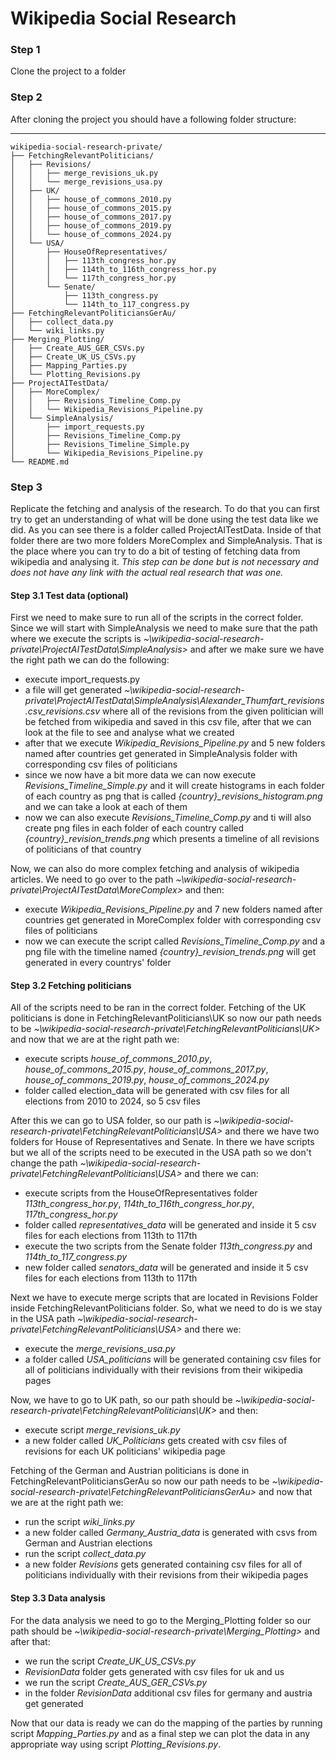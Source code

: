 # Wikipedia Social Research

### Step 1
Clone the project to a folder

### Step 2
After cloning the project you should have a following folder structure:

-----------------------------------------------------------------------
```
wikipedia-social-research-private/
├── FetchingRelevantPoliticians/
│   ├── Revisions/
│   │   ├── merge_revisions_uk.py
│   │   └── merge_revisions_usa.py
│   ├── UK/
│   │   ├── house_of_commons_2010.py
│   │   ├── house_of_commons_2015.py
│   │   ├── house_of_commons_2017.py
│   │   ├── house_of_commons_2019.py
│   │   └── house_of_commons_2024.py
│   └── USA/
│       ├── HouseOfRepresentatives/
│       │   ├── 113th_congress_hor.py
│       │   ├── 114th_to_116th_congress_hor.py
│       │   └── 117th_congress_hor.py
│       └── Senate/
│           ├── 113th_congress.py
│           └── 114th_to_117_congress.py
├── FetchingRelevantPoliticiansGerAu/
│   ├── collect_data.py
│   └── wiki_links.py
├── Merging_Plotting/
│   ├── Create_AUS_GER_CSVs.py
│   ├── Create_UK_US_CSVs.py
│   ├── Mapping_Parties.py
│   └── Plotting_Revisions.py
├── ProjectAITestData/
│   ├── MoreComplex/
│   │   ├── Revisions_Timeline_Comp.py
│   │   └── Wikipedia_Revisions_Pipeline.py
│   └── SimpleAnalysis/
│       ├── import_requests.py
│       ├── Revisions_Timeline_Comp.py
│       ├── Revisions_Timeline_Simple.py
│       └── Wikipedia_Revisions_Pipeline.py
└── README.md
```

### Step 3
Replicate the fetching and analysis of the research. To do that you can first try to get an understanding of what will be done using the test data like we did. As you can see there is a folder called ProjectAITestData. Inside of that folder there are two more folders MoreComplex and SimpleAnalysis. That is the place where you can try to do a bit of testing of fetching data from wikipedia and analysing it. *This step can be done but is not necessary and does not have any link with the actual real research that was one.*

#### Step 3.1 Test data (optional)
First we need to make sure to run all of the scripts in the correct folder. Since we will start with SimpleAnalysis we need to make sure that the path where we execute the scripts is *~\wikipedia-social-research-private\ProjectAITestData\SimpleAnalysis>* and after we make sure we have the right path we can do the following:
  - execute import_requests.py
  - a file will get generated *~\wikipedia-social-research-private\ProjectAITestData\SimpleAnalysis\Alexander_Thumfart_revisions.csv_revisions.csv* where all of the revisions from the given politician will be fetched from wikipedia and saved in this csv file, after that we can look at the file to see and analyse what we created
  - after that we execute *Wikipedia_Revisions_Pipeline.py* and 5 new folders named after countries get generated in SimpleAnalysis folder with corresponding csv files of politicians
  - since we now have a bit more data we can now execute *Revisions_Timeline_Simple.py* and it will create histograms in each folder of each country as png that is called *{country}_revisions_histogram.png* and we can take a look at each of them
  - now we can also execute *Revisions_Timeline_Comp.py* and ti will also create png files in each folder of each country called *{country}_revision_trends.png* which presents a timeline of all revisions of politicians of that country

Now, we can also do more complex fetching and analysis of wikipedia articles. We need to go over to the path *~\wikipedia-social-research-private\ProjectAITestData\MoreComplex>* and then:
  - execute *Wikipedia_Revisions_Pipeline.py* and 7 new folders named after countries get generated in MoreComplex folder with corresponding csv files of politicians
  - now we can execute the script called *Revisions_Timeline_Comp.py* and a png file with the timeline named *{country}_revision_trends.png* will get generated in every countrys' folder

#### Step 3.2 Fetching politicians
All of the scripts need to be ran in the correct folder. Fetching of the UK politicians is done in FetchingRelevantPoliticians\UK so now our path needs to be *~\wikipedia-social-research-private\FetchingRelevantPoliticians\UK>* and now that we are at the right path we:
  - execute scripts *house_of_commons_2010.py*, *house_of_commons_2015.py*, *house_of_commons_2017.py*, *house_of_commons_2019.py*, *house_of_commons_2024.py*
  - folder called election_data will be generated with csv files for all elections from 2010 to 2024, so 5 csv files

After this we can go to USA folder, so our path is *~\wikipedia-social-research-private\FetchingRelevantPoliticians\USA>* and there we have two folders for House of Representatives and Senate. In there we have scripts but we all of the scripts need to be executed in the USA path so we don't change the path *~\wikipedia-social-research-private\FetchingRelevantPoliticians\USA>* and there we can:
  - execute scripts from the HouseOfRepresentatives folder *113th_congress_hor.py*, *114th_to_116th_congress_hor.py*, *117th_congress_hor.py*
  - folder called *representatives_data* will be generated and inside it 5 csv files for each elections from 113th to 117th
  - execute the two scripts from the Senate folder *113th_congress.py* and *114th_to_117_congress.py*
  - new folder called *senators_data* will be generated and inside it 5 csv files for each elections from 113th to 117th

Next we have to execute merge scripts that are located in Revisions Folder inside FetchingRelevantPoliticians folder. So, what we need to do is we stay in the USA path *~\wikipedia-social-research-private\FetchingRelevantPoliticians\USA>* and there we:
  - execute the *merge_revisions_usa.py*
  - a folder called *USA_politicians* will be generated containing csv files for all of politicians individually with their revisions from their wikipedia pages

Now, we have to go to UK path, so our path should be *~\wikipedia-social-research-private\FetchingRelevantPoliticians\UK>* and then:
  - execute script *merge_revisions_uk.py*
  - a new folder called *UK_Politicians* gets created with csv files of revisions for each UK politicians' wikipedia page

Fetching of the German and Austrian politicians is done in FetchingRelevantPoliticiansGerAu so now our path needs to be *~\wikipedia-social-research-private\FetchingRelevantPoliticiansGerAu>* and now that we are at the right path we:
  - run the script *wiki_links.py*
  - a new folder called *Germany_Austria_data* is generated with csvs from German and Austrian elections
  - run the script *collect_data.py*
  - a new folder *Revisions* gets generated containing csv files for all of politicians individually with their revisions from their wikipedia pages 

#### Step 3.3 Data analysis
For the data analysis we need to go to the Merging_Plotting folder so our path should be *~\wikipedia-social-research-private\Merging_Plotting>* and after that:
  - we run the script *Create_UK_US_CSVs.py*
  - *RevisionData* folder gets generated with csv files for uk and us
  - we run the script *Create_AUS_GER_CSVs.py*
  - in the folder *RevisionData* additional csv files for germany and austria get generated

Now that our data is ready we can do the mapping of the parties by running script *Mapping_Parties.py* and as a final step we can plot the data in any appropriate way using script *Plotting_Revisions.py*.


